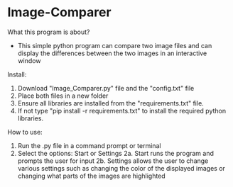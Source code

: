 # Image-Comparer

What this program is about?
  * This simple python program can compare two image files and can display the differences between the two images in an interactive window 
 
Install:
  1. Download "Image_Comparer.py" file and the "config.txt" file
  2. Place both files in a new folder 
  3. Ensure all libraries are installed from the "requirements.txt" file.
  4. If not type "pip install -r requirements.txt" to install the required python libraries.

How to use:
  1. Run the .py file in a command prompt or terminal 
  2. Select the options: Start or Settings 
    2a. Start runs the program and prompts the user for input
    2b. Settings allows the user to change various settings such as changing the color of the displayed images or changing what parts of the images are      highlighted 
